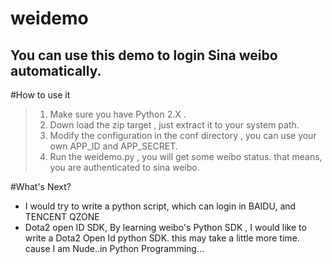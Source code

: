 weidemo
=======

You can use this demo to login Sina weibo automatically.
-------

#How to use it
>1. Make sure you have Python 2.X .
>2. Down load the zip target , just extract it to your system path.
>3. Modify the configuration in the conf directory , you can use 
your own APP_ID and APP_SECRET.
>4. Run the weidemo.py , you will get some weibo status. that 
means, you are authenticated to sina weibo.

#What's Next?

* I would try to write a python script, which can login in BAIDU,
 and TENCENT QZONE 
* Dota2 open ID SDK, By learning weibo's Python SDK ,  I would like to write a Dota2 Open Id python SDK.
this may take a little more time. cause I am Nude..in Python Programming...


